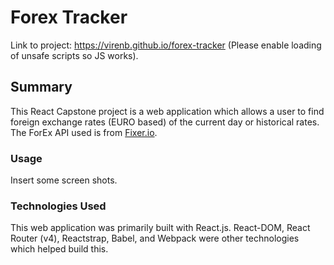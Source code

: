 # Forex Tracker

Link to project: https://virenb.github.io/forex-tracker (Please enable loading of unsafe scripts so JS works).

## Summary
This React Capstone project is a web application which allows a user to find foreign exchange rates (EURO based) of the current day or historical rates. The ForEx API used is from [Fixer.io](http://fixer.io).

### Usage
Insert some screen shots.

### Technologies Used
This web application was primarily built with React.js. React-DOM, React Router (v4), Reactstrap, Babel, and Webpack were other technologies which helped build this.
